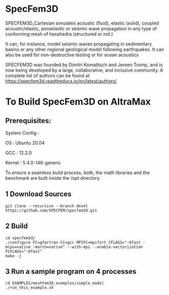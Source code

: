 # SpecFem3D
SPECFEM3D_Cartesian simulates acoustic (fluid), elastic (solid), coupled acoustic/elastic, poroelastic or seismic wave propagation in any type of conforming mesh of hexahedra (structured or not.)

It can, for instance, model seismic waves propagating in sedimentary basins or any other regional geological model following earthquakes. It can also be used for non-destructive testing or for ocean acoustics

SPECFEM3D was founded by Dimitri Komatitsch and Jeroen Tromp, and is now being developed by a large, collaborative, and inclusive community. A complete list of authors can be found at https://specfem3d.readthedocs.io/en/latest/authors/

# To Build SpecFem3D on AltraMax

## Prerequisites:
System Config :

OS : Ubuntu 20.04

GCC : 12.2.0

Kernel : 5.4.0-148-generic

To ensure a seamless build process, both, the math libraries and the benchmark are built inside the /opt directory.

## 1 Download Sources
```
git clone --recursive --branch devel https://github.com/SPECFEM/specfem3d.git
```

## 2 Build
```
cd specfem3d/
./configure FC=gfortran CC=gcc MPIFC=mpifort CFLAGS="-Ofast -mcpu=native -march=native" --with-mpi --enable-vectorization FCFLAGS="-Ofast"
make -j
```

## 3 Run a sample program on 4 processes
```
cd EXAMPLES/meshfem3D_examples/simple_model
./run_this_example.sh
```
